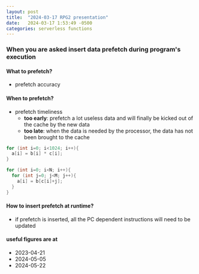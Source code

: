 ```yaml
---
layout: post
title:  "2024-03-17 RPG2 presentation"
date:   2024-03-17 1:53:49 -0500
categories: serverless functions
---
```


### When you are asked insert data prefetch during program's execution
#### What to prefetch?
- prefetch accuracy

#### When to prefetch?
- prefetch timeliness
	+ <strong>too early</strong>: prefetch a lot useless data and will finally be kicked out of the cache by the new data
	+ <strong>too late</strong>: when the data is needed by the processor, the data has not been brought to the cache
 
```c
for (int i=0; i<1024; i++){
  a[i] = b[i] * c[i];
}
```

```c
for (int i=0; i<N; i++){
  for (int j=0; j<M; j++){
    a[i] = b[c[i]+j];
  }
}
```

#### How to insert prefetch at runtime?
- if prefetch is inserted, all the PC dependent instructions will need to be updated 

#### useful figures are at 
- 2023-04-21
- 2024-05-05
- 2024-05-22 
